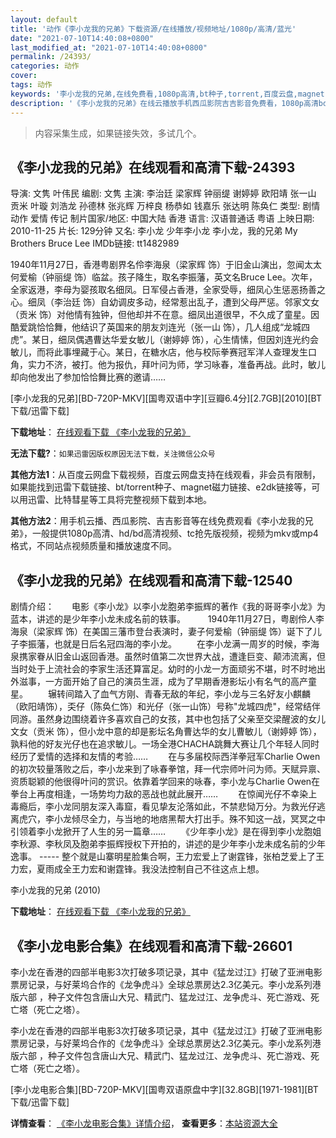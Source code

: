 ```yaml
---
layout: default
title: '动作《李小龙我的兄弟》下载资源/在线播放/视频地址/1080p/高清/蓝光'
date: "2021-07-10T14:40:08+0800"
last_modified_at: "2021-07-10T14:40:08+0800"
permalink: /24393/
categories: 动作
cover:
tags: 动作
keywords: '李小龙我的兄弟,在线免费看,1080p高清,bt种子,torrent,百度云盘,magnet,磁力链,迅雷下载资源'
description: '《李小龙我的兄弟》在线云播放手机西瓜影院吉吉影音免费看，1080p高清bd/hd未删减完整版和tc抢先枪版，mkv/mp4格式，附带bt/torrent种子、magnet/磁力链、百度云盘、网盘资源迅雷下载链接'
---
```


>内容采集生成，如果链接失效，多试几个。


## 《李小龙我的兄弟》在线观看和高清下载-24393

导演: 文隽 叶伟民 编剧: 文隽 主演: 李治廷 梁家辉 钟丽缇 谢婷婷 欧阳靖 张一山 贡米 叶璇 刘浩龙 孙德林 张兆辉 万梓良 杨恭如 钱嘉乐 张达明 陈奂仁 类型: 剧情 动作 爱情 传记 制片国家/地区: 中国大陆 香港 语言: 汉语普通话 粤语 上映日期: 2010-11-25 片长: 129分钟 又名: 李小龙 少年李小龙 李小龙，我的兄弟 My Brothers Bruce Lee IMDb链接: tt1482989

1940年11月27日，香港粤剧界名伶李海泉（梁家辉 饰）于旧金山演出，忽闻太太何爱榆（钟丽缇 饰）临盆。孩子降生，取名李振藩，英文名Bruce Lee。次年，全家返港，李母为婴孩取名细凤。日军侵占香港，全家受辱，细凤心生惩恶扬善之心。细凤（李治廷 饰）自幼调皮多动，经常惹出乱子，遭到父母严惩。邻家文女（贡米 饰）对他情有独钟，但他却并不在意。细凤出道很早，不久成了童星。因酷爱跳恰恰舞，他结识了英国来的朋友刘连光（张一山 饰），几人组成“龙城四虎”。某日，细凤偶遇曹达华爱女敏儿（谢婷婷 饰），心生情愫，但因刘连光约会敏儿，而将此事埋藏于心。某日，在糖水店，他与校际拳赛冠军洋人查理发生口角，实力不济，被打。他为报仇，拜叶问为师，学习咏春，准备再战。此时，敏儿却向他发出了参加恰恰舞比赛的邀请……


[李小龙我的兄弟][BD-720P-MKV][国粤双语中字][豆瓣6.4分][2.7GB][2010][BT下载/迅雷下载]

**下载地址**： [在线观看下载 《李小龙我的兄弟》](https://www.btdx8.com/torrent/my_brothers_bruce_lee_2010.html) 


**无法下载?**：`如果迅雷因版权原因无法下载，关注微信公众号 `

**其他方法1**：从百度云网盘下载视频，百度云网盘支持在线观看，非会员有限制，如果能找到迅雷下载链接、bt/torrent种子、magnet磁力链接、e2dk链接等，可以用迅雷、比特彗星等工具将完整视频下载到本地。

**其他方法2**：用手机云播、西瓜影院、吉吉影音等在线免费观看《李小龙我的兄弟》，一般提供1080p高清、hd/bd高清视频、tc抢先版视频，视频为mkv或mp4格式，不同站点视频质量和播放速度不同。


## 《李小龙我的兄弟》在线观看和高清下载-12540

剧情介绍：　　电影《李小龙》以李小龙胞弟李振辉的著作《我的哥哥李小龙》为蓝本，讲述的是少年李小龙未成名前的轶事。 　　 1940年11月27日，粤剧伶人李海泉（梁家辉 饰）在美国三藩市登台表演时，妻子何爱榆（钟丽缇 饰）诞下了儿子李振藩，也就是日后名冠四海的李小龙。 　　在李小龙满一周岁的时候，李海泉携家眷从旧金山返回香港。虽然时值第二次世界大战，遭逢巨变、颠沛流离，但当时处于上流社会的李家生活还算富足。幼时的小龙一方面顽劣不堪，时不时地出外滋事，一方面开始了自己的演员生涯，成为了早期香港影坛小有名气的高产童星。 　　辗转间踏入了血气方刚、青春无敌的年纪，李小龙与三名好友小麒麟（欧阳靖饰），奀仔（陈奂仁饰）和光仔（张一山饰）号称"龙城四虎"，经常结伴同游。虽然身边围绕着许多喜欢自己的女孩，其中也包括了父亲至交梁醒波的女儿文女（贡米 饰），但小龙中意的却是影坛名角曹达华的女儿曹敏儿（谢婷婷 饰），孰料他的好友光仔也在追求敏儿。一场全港CHACHA跳舞大赛让几个年轻人同时经历了爱情的选择和友情的考验…… 　　在与多届校际西洋拳冠军Charlie Owen的初次较量落败之后，李小龙来到了咏春拳馆，拜一代宗师叶问为师。天赋异禀、资质聪颖的他很得叶问的赏识。依靠着学回来的咏春，李小龙与Charlie Owen在拳台上再度相逢，一场势均力敌的恶战也就此展开…… 　　在惊闻光仔不幸染上毒瘾后，李小龙同朋友深入毒窟，看见挚友沦落如此，不禁悲恸万分。为救光仔逃离虎穴，李小龙倾尽全力，与当地的地痞黑帮大打出手。殊不知这一战，冥冥之中引领着李小龙掀开了人生的另一篇章…… 　　《少年李小龙》是在得到李小龙胞姐李秋源、李秋凤及胞弟李振辉授权下开拍的，讲述的是少年李小龙未成名前的少年逸事。 ----- 整个就是山寨明星脸集合啊，王力宏爱上了谢霆锋，张柏芝爱上了王力宏，夏雨成全王力宏和谢霆锋。我没法控制自己不往这点上想。


李小龙我的兄弟 (2010)

**下载地址**： [在线观看下载 《李小龙我的兄弟》](https://www.btbtdy.me/btdy/dy6818.html) 


## 《李小龙电影合集》在线观看和高清下载-26601

李小龙在香港的四部半电影3次打破多项记录，其中《猛龙过江》打破了亚洲电影票房记录，与好莱坞合作的《龙争虎斗》全球总票房达2.3亿美元。李小龙系列港版六部 ，种子文件包含唐山大兄、精武门、猛龙过江、龙争虎斗、死亡游戏、死亡塔（死亡之塔）。

李小龙在香港的四部半电影3次打破多项记录，其中《猛龙过江》打破了亚洲电影票房记录，与好莱坞合作的《龙争虎斗》全球总票房达2.3亿美元。李小龙系列港版六部 ，种子文件包含唐山大兄、精武门、猛龙过江、龙争虎斗、死亡游戏、死亡塔（死亡之塔）。


[李小龙电影合集][BD-720P-MKV][国粤双语原盘中字][32.8GB][1971-1981][BT下载/迅雷下载]

**详情查看**： [《李小龙电影合集》详情介绍](/movie/26601/)， **查看更多**：[本站资源大全](/movie/t/all/)

